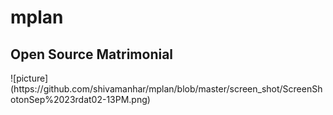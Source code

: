 # mplan
<h2> Open Source Matrimonial </h2>
![picture](https://github.com/shivamanhar/mplan/blob/master/screen_shot/ScreenShotonSep%2023rdat02-13PM.png)
